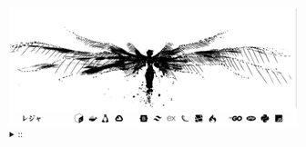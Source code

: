 <img src="./banner.png">
<details><summary> :: </summary>
<!--START_SECTION:waka-->

```
From: 09 August 2024 - To: 23 October 2025

Total Time: 2,036 hrs 1 min

PHP                        530 hrs 51 mins //////-------------------   24.27 %
Python                     426 hrs 14 mins /////--------------------   19.48 %
Markdown                   223 hrs 48 mins ///----------------------   10.23 %
Other                      151 hrs 34 mins //-----------------------   06.93 %
```

<!--END_SECTION:waka-->
</details>
